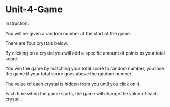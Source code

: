 # Unit-4-Game

Instruction: 

You will be given a random number at the start of the game. 

There are four crystals below. 

By clicking on a crystal you will add a specific amount of points to your total score. 
    
You win the game by matching your total score to random number, you lose the game if your total score goes above the random number. 
    
The value of each crystal is hidden from you until you click on it.
    
Each time when the game starts, the game will change the value of each crystal .
    
 